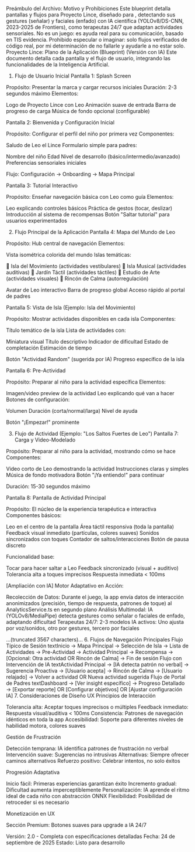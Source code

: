 ﻿Preámbulo del Archivo: Motivo y Prohibiciones
Este blueprint detalla pantallas y flujos para Proyecto Lince, diseñado para , detectando sus gestures (señalar) y faciales (enfado) con IA científica (YOLOv8/DS-CNN, 2023-2025 de Frontiers), como terapeutas 24/7 que adaptan actividades sensoriales. No es un juego: es ayuda real para su comunicación, basado en TIS evidencia. Prohibido especular o imaginar: solo flujos verificados de código real, por mi determinación de no fallarle y ayudarle a no estar solo.
Proyecto Lince: Plano de la Aplicación (Blueprint) (Versión con IA)
Este documento detalla cada pantalla y el flujo de usuario, integrando las funcionalidades de la Inteligencia Artificial.
1. Flujo de Usuario Inicial
Pantalla 1: Splash Screen

Propósito: Presentar la marca y cargar recursos iniciales
Duración: 2-3 segundos máximo
Elementos:

Logo de Proyecto Lince con Leo
Animación suave de entrada
Barra de progreso de carga
Música de fondo opcional (configurable)



Pantalla 2: Bienvenida y Configuración Inicial

Propósito: Configurar el perfil del niño por primera vez
Componentes:

Saludo de Leo el Lince
Formulario simple para padres:

Nombre del niño
Edad
Nivel de desarrollo (básico/intermedio/avanzado)
Preferencias sensoriales iniciales




Flujo: Configuración → Onboarding → Mapa Principal

Pantalla 3: Tutorial Interactivo

Propósito: Enseñar navegación básica con Leo como guía
Elementos:

Leo explicando controles básicos
Práctica de gestos (tocar, deslizar)
Introducción al sistema de recompensas
Botón "Saltar tutorial" para usuarios experimentados



2. Flujo Principal de la Aplicación
Pantalla 4: Mapa del Mundo de Leo

Propósito: Hub central de navegación
Elementos:

Vista isométrica colorida del mundo
Islas temáticas:

🏃 Isla del Movimiento (actividades vestibulares)
🎵 Isla Musical (actividades auditivas)
🌸 Jardín Táctil (actividades táctiles)
🎨 Estudio de Arte (actividades visuales)
🧘 Rincón de Calma (autorregulación)


Avatar de Leo interactivo
Barra de progreso global
Acceso rápido al portal de padres



Pantalla 5: Vista de Isla (Ejemplo: Isla del Movimiento)

Propósito: Mostrar actividades disponibles en cada isla
Componentes:

Título temático de la isla
Lista de actividades con:

Miniatura visual
Título descriptivo
Indicador de dificultad
Estado de completación
Estimación de tiempo


Botón "Actividad Random" (sugerida por IA)
Progreso específico de la isla



Pantalla 6: Pre-Actividad

Propósito: Preparar al niño para la actividad específica
Elementos:

Imagen/video preview de la actividad
Leo explicando qué van a hacer
Botones de configuración:

Volumen
Duración (corta/normal/larga)
Nivel de ayuda


Botón "¡Empezar!" prominente



3. Flujo de Actividad (Ejemplo: "Los Saltos Fuertes de Leo")
Pantalla 7: Carga y Video-Modelado

Propósito: Preparar al niño para la actividad, mostrando cómo se hace
Componentes:

Video corto de Leo demostrando la actividad
Instrucciones claras y simples
Música de fondo motivadora
Botón "¡Ya entiendo!" para continuar


Duración: 15-30 segundos máximo

Pantalla 8: Pantalla de Actividad Principal

Propósito: El núcleo de la experiencia terapéutica e interactiva
Componentes básicos:

Leo en el centro de la pantalla
Área táctil responsiva (toda la pantalla)
Feedback visual inmediato (partículas, colores suaves)
Sonidos sincronizados con toques
Contador de saltos/interacciones
Botón de pausa discreto


Funcionalidad base:

Tocar para hacer saltar a Leo
Feedback sincronizado (visual + auditivo)
Tolerancia alta a toques imprecisos
Respuesta inmediata < 100ms


[Ampliación con IA] Motor Adaptativo en Acción:

Recolección de Datos: Durante el juego, la app envía datos de interacción anonimizados (precisión, tiempo de respuesta, patrones de toque) al AnalyticsService.ts en segundo plano
Análisis Multimodal: IA (YOLOv8/MediaPipe) detecta gestures como señalar o faciales de enfado, adaptando dificultad
Terapeutas 24/7: 2-3 modelos IA activos: Uno ajusta por voz/sonidos, otro por gestures, tercero por faciales



...(truncated 3567 characters)...
6. Flujos de Navegación Principales
Flujo Típico de Sesión
textInicio → Mapa Principal → Selección de Isla → Lista de Actividades → 
Pre-Actividad → Actividad Principal → Recompensa → 
[Opcional: Otra actividad OR Rincón de Calma] → Fin de sesión
Flujo con Intervención de IA
textActividad Principal → [IA detecta patrón no verbal] → Sugerencia Proactiva → 
[Usuario acepta] → Rincón de Calma → [Usuario relajado] → 
Volver a actividad OR Nueva actividad sugerida
Flujo de Portal de Padres
textDashboard → [Ver insight específico] → Progreso Detallado → 
[Exportar reporte] OR [Configurar objetivos] OR [Ajustar configuración IA]
7. Consideraciones de Diseño UX
Principios de Interacción

Tolerancia alta: Aceptar toques imprecisos o múltiples
Feedback inmediato: Respuesta visual/auditiva < 100ms
Consistencia: Patrones de navegación idénticos en toda la app
Accesibilidad: Soporte para diferentes niveles de habilidad motora, colores suaves

Gestión de Frustración

Detección temprana: IA identifica patrones de frustración no verbal
Intervención suave: Sugerencias no intrusivas
Alternativas: Siempre ofrecer caminos alternativos
Refuerzo positivo: Celebrar intentos, no solo éxitos

Progresión Adaptativa

Inicio fácil: Primeras experiencias garantizan éxito
Incremento gradual: Dificultad aumenta imperceptiblemente
Personalización: IA aprende el ritmo ideal de cada niño con abstracción ONNX
Flexibilidad: Posibilidad de retroceder si es necesario

Monetización en UX

Sección Premium: Botones suaves para upgrade a IA 24/7


Versión: 2.0 - Completa con especificaciones detalladas
Fecha: 24 de septiembre de 2025
Estado: Listo para desarrollo
